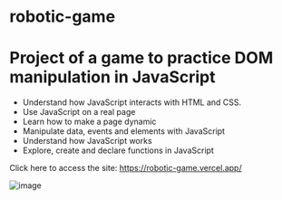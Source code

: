 # robotic-game

# Project of a game to practice DOM manipulation in JavaScript

- Understand how JavaScript interacts with HTML and CSS.
- Use JavaScript on a real page
- Learn how to make a page dynamic
- Manipulate data, events and elements with JavaScript
- Understand how JavaScript works
- Explore, create and declare functions in JavaScript

Click here to access the site:
https://robotic-game.vercel.app/

![image](https://user-images.githubusercontent.com/83557269/200852796-9994abac-686b-41d0-b795-7c81661f6931.png)


